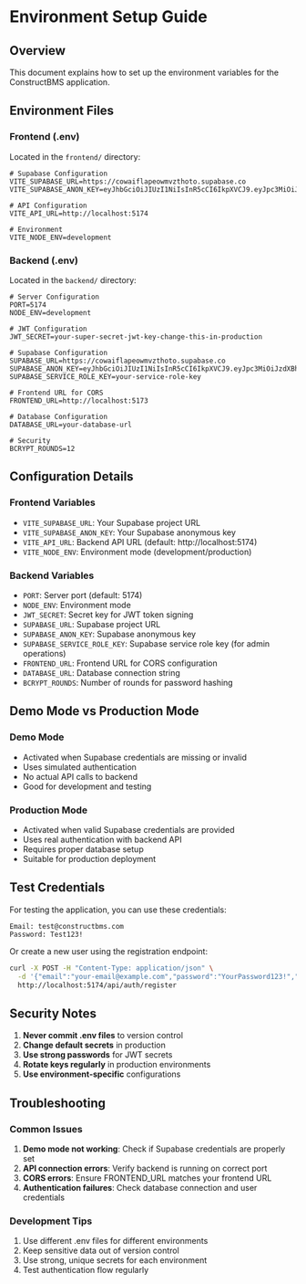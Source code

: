 # Environment Setup Guide

## Overview

This document explains how to set up the environment variables for the ConstructBMS application.

## Environment Files

### Frontend (.env)

Located in the `frontend/` directory:

```env
# Supabase Configuration
VITE_SUPABASE_URL=https://cowaiflapeowmvzthoto.supabase.co
VITE_SUPABASE_ANON_KEY=eyJhbGciOiJIUzI1NiIsInR5cCI6IkpXVCJ9.eyJpc3MiOiJzdXBhYmFzZSIsInJlZiI6ImNvd2FpZmxhcGVvd212enRob3RvIiwicm9sZSI6ImFub24iLCJpYXQiOjE3MzQ5NzI5NzQsImV4cCI6MjA1MDU0ODk3NH0.Ej8Ej8Ej8Ej8Ej8Ej8Ej8Ej8Ej8Ej8Ej8Ej8Ej8Ej8

# API Configuration
VITE_API_URL=http://localhost:5174

# Environment
VITE_NODE_ENV=development
```

### Backend (.env)

Located in the `backend/` directory:

```env
# Server Configuration
PORT=5174
NODE_ENV=development

# JWT Configuration
JWT_SECRET=your-super-secret-jwt-key-change-this-in-production

# Supabase Configuration
SUPABASE_URL=https://cowaiflapeowmvzthoto.supabase.co
SUPABASE_ANON_KEY=eyJhbGciOiJIUzI1NiIsInR5cCI6IkpXVCJ9.eyJpc3MiOiJzdXBhYmFzZSIsInJlZiI6ImNvd2FpZmxhcGVvd212enRob3RvIiwicm9sZSI6ImFub24iLCJpYXQiOjE3MzQ5NzI5NzQsImV4cCI6MjA1MDU0ODk3NH0.Ej8Ej8Ej8Ej8Ej8Ej8Ej8Ej8Ej8Ej8Ej8Ej8Ej8Ej8
SUPABASE_SERVICE_ROLE_KEY=your-service-role-key

# Frontend URL for CORS
FRONTEND_URL=http://localhost:5173

# Database Configuration
DATABASE_URL=your-database-url

# Security
BCRYPT_ROUNDS=12
```

## Configuration Details

### Frontend Variables

- `VITE_SUPABASE_URL`: Your Supabase project URL
- `VITE_SUPABASE_ANON_KEY`: Your Supabase anonymous key
- `VITE_API_URL`: Backend API URL (default: http://localhost:5174)
- `VITE_NODE_ENV`: Environment mode (development/production)

### Backend Variables

- `PORT`: Server port (default: 5174)
- `NODE_ENV`: Environment mode
- `JWT_SECRET`: Secret key for JWT token signing
- `SUPABASE_URL`: Supabase project URL
- `SUPABASE_ANON_KEY`: Supabase anonymous key
- `SUPABASE_SERVICE_ROLE_KEY`: Supabase service role key (for admin operations)
- `FRONTEND_URL`: Frontend URL for CORS configuration
- `DATABASE_URL`: Database connection string
- `BCRYPT_ROUNDS`: Number of rounds for password hashing

## Demo Mode vs Production Mode

### Demo Mode

- Activated when Supabase credentials are missing or invalid
- Uses simulated authentication
- No actual API calls to backend
- Good for development and testing

### Production Mode

- Activated when valid Supabase credentials are provided
- Uses real authentication with backend API
- Requires proper database setup
- Suitable for production deployment

## Test Credentials

For testing the application, you can use these credentials:

```
Email: test@constructbms.com
Password: Test123!
```

Or create a new user using the registration endpoint:

```bash
curl -X POST -H "Content-Type: application/json" \
  -d '{"email":"your-email@example.com","password":"YourPassword123!","name":"Your Name"}' \
  http://localhost:5174/api/auth/register
```

## Security Notes

1. **Never commit .env files** to version control
2. **Change default secrets** in production
3. **Use strong passwords** for JWT secrets
4. **Rotate keys regularly** in production environments
5. **Use environment-specific** configurations

## Troubleshooting

### Common Issues

1. **Demo mode not working**: Check if Supabase credentials are properly set
2. **API connection errors**: Verify backend is running on correct port
3. **CORS errors**: Ensure FRONTEND_URL matches your frontend URL
4. **Authentication failures**: Check database connection and user credentials

### Development Tips

1. Use different .env files for different environments
2. Keep sensitive data out of version control
3. Use strong, unique secrets for each environment
4. Test authentication flow regularly
